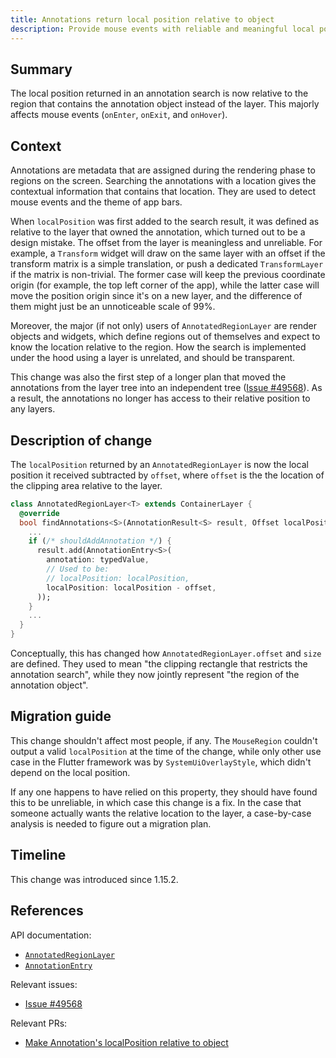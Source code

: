 ```yaml
---
title: Annotations return local position relative to object
description: Provide mouse events with reliable and meaningful local positions.
---
```


## Summary

The local position returned in an annotation search is now relative to the
region that contains the annotation object instead of the layer. This majorly
affects mouse events (`onEnter`, `onExit`, and `onHover`).

## Context

Annotations are metadata that are assigned during the rendering phase to
regions on the screen. Searching the annotations with a location gives the
contextual information that contains that location. They are used to detect
mouse events and the theme of app bars.

When `localPosition` was first added to the search result, it was defined as
relative to the layer that owned the annotation, which turned out to be a
design mistake. The offset from the layer is meaningless and unreliable. For
example, a `Transform` widget will draw on the same layer with an offset if
the transform matrix is a simple translation, or push a dedicated
`TransformLayer` if the matrix is non-trivial. The former case will keep the
previous coordinate origin (for example, the top left corner of the app),
while the latter case will move the position origin since it's on a new
layer, and the difference of them might just be an unnoticeable scale of
99%.

Moreover, the major (if not only) users of `AnnotatedRegionLayer` are render
objects and widgets, which define regions out of themselves and expect to
know the location relative to the region. How the search is implemented
under the hood using a layer is unrelated, and should be transparent.

This change was also the first step of a longer plan that moved the
annotations from the layer tree into an independent tree ([Issue #49568][]).
As a result, the annotations no longer has access to their relative position
to any layers.

## Description of change

The `localPosition` returned by an `AnnotatedRegionLayer` is now the local
position it received subtracted by `offset`, where `offset` is the the
location of the clipping area relative to the layer.

```dart
class AnnotatedRegionLayer<T> extends ContainerLayer {
  @override
  bool findAnnotations<S>(AnnotationResult<S> result, Offset localPosition, { @required bool onlyFirst }) {
    ...
    if (/* shouldAddAnnotation */) {
      result.add(AnnotationEntry<S>(
        annotation: typedValue,
        // Used to be:
        // localPosition: localPosition,
        localPosition: localPosition - offset,
      ));
    }
    ...
  }
}
```

Conceptually, this has changed how `AnnotatedRegionLayer.offset` and `size`
are defined. They used to mean "the clipping rectangle that restricts the
annotation search", while they now jointly represent "the region of the
annotation object".

## Migration guide

This change shouldn't affect most people, if any. The `MouseRegion` couldn't
output a valid `localPosition` at the time of the change, while only other
use case in the Flutter framework was by `SystemUiOverlayStyle`, which didn't
depend on the local position.

If any one happens to have relied on this property, they should have found
this to be unreliable, in which case this change is a fix. In the case that
someone actually wants the relative location to the layer, a case-by-case
analysis is needed to figure out a migration plan.

## Timeline

This change was introduced since 1.15.2.

## References

API documentation:
* [`AnnotatedRegionLayer`][]
* [`AnnotationEntry`][]

Relevant issues:
* [Issue #49568][]

Relevant PRs:
* [Make Annotation's localPosition relative to object][]

[`AnnotatedRegionLayer`]: {{site.api}}/flutter/rendering/AnnotatedRegionLayer-class.html
[`AnnotationEntry`]: {{site.api}}/flutter/rendering/AnnotationEntry-class.html
[Issue #49568]: {{site.github}}/flutter/flutter/issues/49568
[Make Annotation's localPosition relative to object]: {{site.github}}/flutter/flutter/pull/50157
